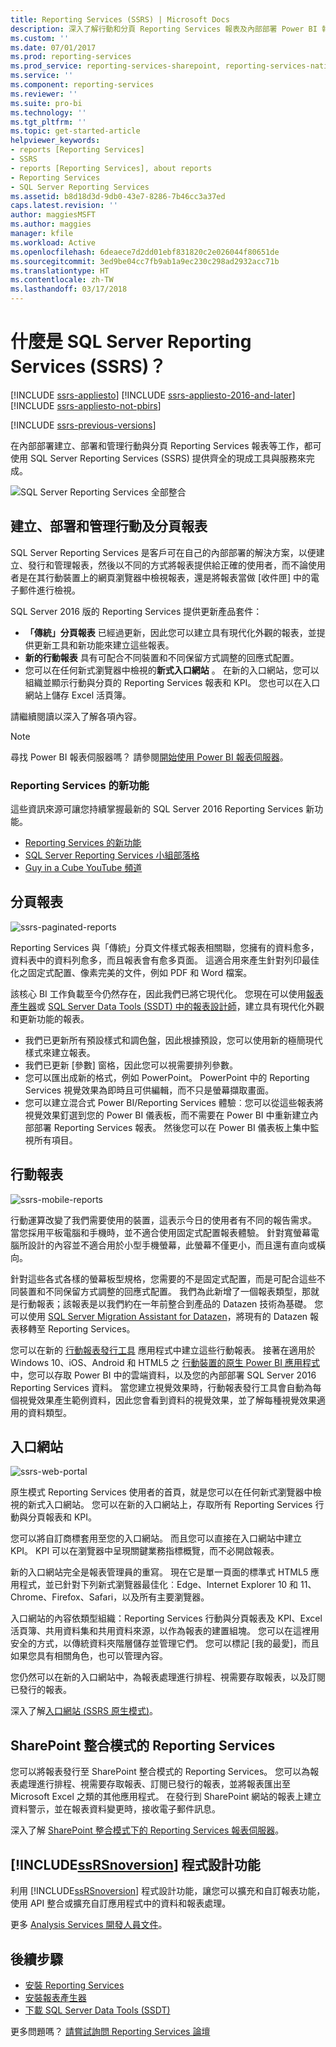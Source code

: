 ```yaml
---
title: Reporting Services (SSRS) | Microsoft Docs
description: 深入了解行動和分頁 Reporting Services 報表及內部部署 Power BI 報表的工具與服務。
ms.custom: ''
ms.date: 07/01/2017
ms.prod: reporting-services
ms.prod_service: reporting-services-sharepoint, reporting-services-native
ms.service: ''
ms.component: reporting-services
ms.reviewer: ''
ms.suite: pro-bi
ms.technology: ''
ms.tgt_pltfrm: ''
ms.topic: get-started-article
helpviewer_keywords:
- reports [Reporting Services]
- SSRS
- reports [Reporting Services], about reports
- Reporting Services
- SQL Server Reporting Services
ms.assetid: b8d18d3d-9db0-43e7-8286-7b46cc3a37ed
caps.latest.revision: ''
author: maggiesMSFT
ms.author: maggies
manager: kfile
ms.workload: Active
ms.openlocfilehash: 6deaece7d2dd01ebf831820c2e026044f80651de
ms.sourcegitcommit: 3ed9be04cc7fb9ab1a9ec230c298ad2932acc71b
ms.translationtype: HT
ms.contentlocale: zh-TW
ms.lasthandoff: 03/17/2018
---
```

# <a name="what-is-sql-server-reporting-services-ssrs"></a>什麼是 SQL Server Reporting Services (SSRS)？

[!INCLUDE [ssrs-appliesto](../includes/ssrs-appliesto.md)] [!INCLUDE [ssrs-appliesto-2016-and-later](../includes/ssrs-appliesto-2016-and-later.md)] [!INCLUDE [ssrs-appliesto-not-pbirs](../includes/ssrs-appliesto-not-pbirs.md)]

[!INCLUDE [ssrs-previous-versions](../includes/ssrs-previous-versions.md)]

在內部部署建立、部署和管理行動與分頁 Reporting Services 報表等工作，都可使用 SQL Server Reporting Services (SSRS) 提供齊全的現成工具與服務來完成。

![SQL Server Reporting Services 全部整合](../reporting-services/media/ss-reporting-services-all-together.png "SQL Server Reporting Services 全部整合")

## <a name="create-deploy-and-manage-mobile-and-paginated-reports"></a>建立、部署和管理行動及分頁報表

SQL Server Reporting Services 是客戶可在自己的內部部署的解決方案，以便建立、發行和管理報表，然後以不同的方式將報表提供給正確的使用者，而不論使用者是在其行動裝置上的網頁瀏覽器中檢視報表，還是將報表當做 [收件匣] 中的電子郵件進行檢視。

SQL Server 2016 版的 Reporting Services 提供更新產品套件：

* **「傳統」分頁報表** 已經過更新，因此您可以建立具有現代化外觀的報表，並提供更新工具和新功能來建立這些報表。
* **新的行動報表** 具有可配合不同裝置和不同保留方式調整的回應式配置。
* 您可以在任何新式瀏覽器中檢視的**新式入口網站** 。 在新的入口網站，您可以組織並顯示行動與分頁的 Reporting Services 報表和 KPI。 您也可以在入口網站上儲存 Excel 活頁簿。

請繼續閱讀以深入了解各項內容。

> [!NOTE]
> 尋找 Power BI 報表伺服器嗎？ 請參閱[開始使用 Power BI 報表伺服器](https://powerbi.microsoft.com/documentation/reportserver-get-started/)。

### <a name="whats-new-in-reporting-services"></a>Reporting Services 的新功能

這些資訊來源可讓您持續掌握最新的 SQL Server 2016 Reporting Services 新功能。

* [Reporting Services 的新功能](../reporting-services/what-s-new-in-sql-server-reporting-services-ssrs.md)
* [SQL Server Reporting Services 小組部落格](https://blogs.msdn.microsoft.com/sqlrsteamblog/)
* [Guy in a Cube YouTube 頻道](https://www.youtube.com/channel/UCFp1vaKzpfvoGai0vE5VJ0w)

## <a name="paginated-reports"></a>分頁報表

![ssrs-paginated-reports](../reporting-services/media/ssrs-paginated-reports.png)

Reporting Services 與「傳統」分頁文件樣式報表相關聯，您擁有的資料愈多，資料表中的資料列愈多，而且報表會有愈多頁面。 這適合用來產生針對列印最佳化之固定式配置、像素完美的文件，例如 PDF 和 Word 檔案。

該核心 BI 工作負載至今仍然存在，因此我們已將它現代化。 您現在可以使用[報表產生器](../reporting-services/report-builder/report-builder-in-sql-server-2016.md)或 [SQL Server Data Tools (SSDT) 中的報表設計師](../reporting-services/tools/reporting-services-in-sql-server-data-tools-ssdt.md)，建立具有現代化外觀和更新功能的報表。

* 我們已更新所有預設樣式和調色盤，因此根據預設，您可以使用新的極簡現代樣式來建立報表。
* 我們已更新 [參數] 窗格，因此您可以視需要排列參數。
* 您可以匯出成新的格式，例如 PowerPoint。 PowerPoint 中的 Reporting Services 視覺效果為即時且可供編輯，而不只是螢幕擷取畫面。
* 您可以建立混合式 Power BI/Reporting Services 體驗︰您可以從這些報表將視覺效果釘選到您的 Power BI 儀表板，而不需要在 Power BI 中重新建立內部部署 Reporting Services 報表。 然後您可以在 Power BI 儀表板上集中監視所有項目。

## <a name="mobile-reports"></a>行動報表

![ssrs-mobile-reports](../reporting-services/media/ssrs-mobile-reports.png)

行動運算改變了我們需要使用的裝置，這表示今日的使用者有不同的報告需求。 當您採用平板電腦和手機時，並不適合使用固定式配置報表體驗。 針對寬螢幕電腦所設計的內容並不適合用於小型手機螢幕，此螢幕不僅更小，而且還有直向或橫向。

針對這些各式各樣的螢幕板型規格，您需要的不是固定式配置，而是可配合這些不同裝置和不同保留方式調整的回應式配置。 我們為此新增了一個報表類型，那就是行動報表；該報表是以我們約在一年前整合到產品的 Datazen 技術為基礎。 您可以使用 [SQL Server Migration Assistant for Datazen](https://www.microsoft.com/download/details.aspx?id=53128)，將現有的 Datazen 報表移轉至 Reporting Services。 

您可以在新的 [行動報表發行工具](../reporting-services/mobile-reports/create-mobile-reports-with-sql-server-mobile-report-publisher.md) 應用程式中建立這些行動報表。 接著在適用於 Windows 10、iOS、Android 和 HTML5 之 [行動裝置的原生 Power BI 應用程式](https://powerbi.microsoft.com/documentation/powerbi-power-bi-apps-for-mobile-devices/) 中，您可以存取 Power BI 中的雲端資料，以及您的內部部署 SQL Server 2016 Reporting Services 資料。 當您建立視覺效果時，行動報表發行工具會自動為每個視覺效果產生範例資料，因此您會看到資料的視覺效果，並了解每種視覺效果適用的資料類型。

## <a name="web-portal"></a>入口網站

![ssrs-web-portal](../reporting-services/media/ssrs-web-portal.png)

原生模式 Reporting Services 使用者的首頁，就是您可以在任何新式瀏覽器中檢視的新式入口網站。 您可以在新的入口網站上，存取所有 Reporting Services 行動與分頁報表和 KPI。

您可以將自訂商標套用至您的入口網站。 而且您可以直接在入口網站中建立 KPI。 KPI 可以在瀏覽器中呈現關鍵業務指標概覽，而不必開啟報表。 

新的入口網站完全是報表管理員的重寫。 現在它是單一頁面的標準式 HTML5 應用程式，並已針對下列新式瀏覽器最佳化︰Edge、Internet Explorer 10 和 11、Chrome、Firefox、Safari，以及所有主要瀏覽器。

入口網站的內容依類型組織：Reporting Services 行動與分頁報表及 KPI、Excel 活頁簿、共用資料集和共用資料來源，以作為報表的建置組塊。 您可以在這裡用安全的方式，以傳統資料夾階層儲存並管理它們。 您可以標記 [我的最愛]，而且如果您具有相關角色，也可以管理內容。

您仍然可以在新的入口網站中，為報表處理進行排程、視需要存取報表，以及訂閱已發行的報表。

深入了解[入口網站 (SSRS 原生模式)](../reporting-services/web-portal-ssrs-native-mode.md)。

## <a name="reporting-services-in-sharepoint-integrated-mode"></a>SharePoint 整合模式的 Reporting Services

您可以將報表發行至 SharePoint 整合模式的 Reporting Services。 您可以為報表處理進行排程、視需要存取報表、訂閱已發行的報表，並將報表匯出至 Microsoft Excel 之類的其他應用程式。 在發行到 SharePoint 網站的報表上建立資料警示，並在報表資料變更時，接收電子郵件訊息。  

深入了解 [SharePoint 整合模式下的 Reporting Services 報表伺服器](../reporting-services/report-server-sharepoint/reporting-services-report-server-sharepoint-mode.md)。

## <a name="includessrsnoversionincludesssrsnoversion-mdmd-programming-features"></a>[!INCLUDE[ssRSnoversion](../includes/ssrsnoversion-md.md)] 程式設計功能

利用 [!INCLUDE[ssRSnoversion](../includes/ssrsnoversion-md.md)] 程式設計功能，讓您可以擴充和自訂報表功能，使用 API 整合或擴充自訂應用程式中的資料和報表處理。

更多 [Analysis Services 開發人員文件](../reporting-services/reporting-services-developer-documentation.md)。 

## <a name="next-steps"></a>後續步驟

* [安裝 Reporting Services](../reporting-services/install-windows/install-reporting-services.md)  
* [安裝報表產生器](../reporting-services/install-windows/install-report-builder.md)   
* [下載 SQL Server Data Tools (SSDT)](http://go.microsoft.com/fwlink/?LinkID=616714)  

更多問題嗎？ [請嘗試詢問 Reporting Services 論壇](http://go.microsoft.com/fwlink/?LinkId=620231)
